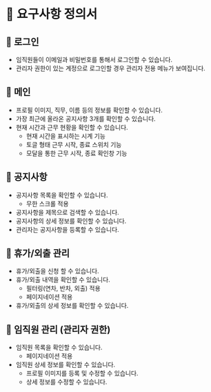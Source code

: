 # 📄 요구사항 정의서

## 📌 로그인

- 임직원들이 이메일과 비밀번호를 통해서 로그인할 수 있습니다.
- 관리자 권한이 있는 계정으로 로그인할 경우 관리자 전용 메뉴가 보여집니다.

## 📌 메인

- 프로필 이미지, 직무, 이름 등의 정보를 확인할 수 있습니다.
- 가장 최근에 올라온 공지사항 3개를 확인할 수 있습니다.
- 현재 시간과 근무 현황을 확인할 수 있습니다.
  - 현재 시간을 표시하는 시계 기능
  - 토글 형태 근무 시작, 종료 스위치 기능
  - 모달을 통한 근무 시작, 종료 확인창 기능

## 📌 공지사항

- 공지사항 목록을 확인할 수 있습니다.
  - 무한 스크롤 적용
- 공지사항을 제목으로 검색할 수 있습니다.
- 공지사항의 상세 정보를 확인할 수 있습니다.
- 관리자는 공지사항을 등록할 수 있습니다.

## 📌 휴가/외출 관리

- 휴가/외출을 신청 할 수 있습니다.
- 휴가/외출 내역을 확인할 수 있습니다.
  - 필터링(연차, 반차, 외출) 적용
  - 페이지네이션 적용
- 휴가/외출의 상세 정보를 확인할 수 있습니다.

## 📌 임직원 관리 (관리자 권한)

- 임직원 목록을 확인할 수 있습니다.
  - 페이지네이션 적용
- 임직원 상세 정보를 확인할 수 있습니다.
  - 프로필 이미지를 등록 및 수정할 수 있습니다.
  - 상세 정보를 수정할 수 있습니다.
